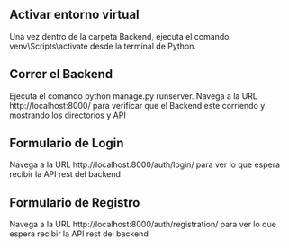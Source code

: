 ## Activar entorno virtual

Una vez dentro de la carpeta Backend, ejecuta el comando venv\Scripts\activate desde la terminal de Python.

## Correr el Backend

Ejecuta el comando python manage.py runserver. Navega a la URL http://localhost:8000/ para verificar que el Backend este corriendo y mostrando los directorios y API

## Formulario de Login

Navega a la URL http://localhost:8000/auth/login/ para ver lo que espera recibir la API rest del backend

## Formulario de Registro

Navega a la URL http://localhost:8000/auth/registration/ para ver lo que espera recibir la API rest del backend
